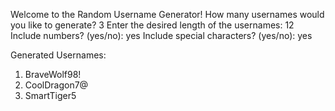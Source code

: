 Welcome to the Random Username Generator!
How many usernames would you like to generate? 3
Enter the desired length of the usernames: 12
Include numbers? (yes/no): yes
Include special characters? (yes/no): yes

Generated Usernames:
1. BraveWolf98!
2. CoolDragon7@
3. SmartTiger5
